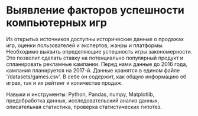 # Выявление факторов успешности компьютерных игр
Из открытых источников доступны исторические данные о продажах игр, оценки пользователей и экспертов, жанры и платформы. Необходимо выявить определяющие успешность игры закономерности. Это позволит сделать ставку на потенциально популярный продукт и спланировать рекламные кампании. Перед нами данные до 2016 года, кампания планируется на 2017-й. Данные хранятся в едином файле '/datasets/games.csv'. В себе он содержит, как общую информацию об играх, так и их рейтинг и количестве продаж.

Навыки и инструменты: Python, Pandas, numpy, Matplotlib, предобработка данных, исследовательский анализ данных, описательная статистика, проверка статистических гипотез.
